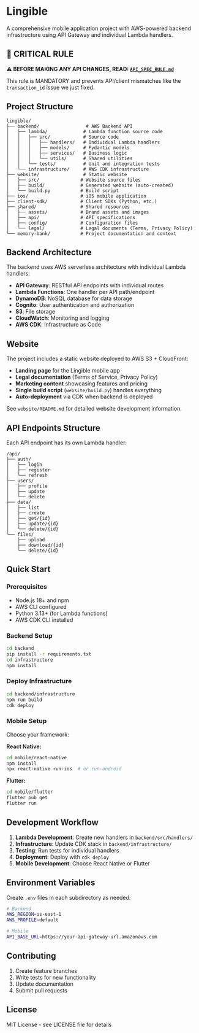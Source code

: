 # Lingible

A comprehensive mobile application project with AWS-powered backend infrastructure using API Gateway and individual Lambda handlers.

## 🚨 CRITICAL RULE

**⚠️ BEFORE MAKING ANY API CHANGES, READ: [`API_SPEC_RULE.md`](./API_SPEC_RULE.md)**

This rule is MANDATORY and prevents API/client mismatches like the `transaction_id` issue we just fixed.

## Project Structure

```
lingible/
├── backend/                 # AWS Backend API
│   ├── lambda/             # Lambda function source code
│   │   ├── src/            # Source code
│   │   │   ├── handlers/   # Individual Lambda handlers
│   │   │   ├── models/     # Pydantic models
│   │   │   ├── services/   # Business logic
│   │   │   └── utils/      # Shared utilities
│   │   └── tests/          # Unit and integration tests
│   └── infrastructure/     # AWS CDK infrastructure
├── website/                # Static website
│   ├── src/               # Website source files
│   ├── build/             # Generated website (auto-created)
│   └── build.py           # Build script
├── ios/                   # iOS mobile application
├── client-sdk/            # Client SDKs (Python, etc.)
├── shared/                # Shared resources
│   ├── assets/            # Brand assets and images
│   ├── api/               # API specifications
│   ├── config/            # Configuration files
│   └── legal/             # Legal documents (Terms, Privacy Policy)
└── memory-bank/           # Project documentation and context
```

## Backend Architecture

The backend uses AWS serverless architecture with individual Lambda handlers:

- **API Gateway**: RESTful API endpoints with individual routes
- **Lambda Functions**: One handler per API path/endpoint
- **DynamoDB**: NoSQL database for data storage
- **Cognito**: User authentication and authorization
- **S3**: File storage
- **CloudWatch**: Monitoring and logging
- **AWS CDK**: Infrastructure as Code

## Website

The project includes a static website deployed to AWS S3 + CloudFront:

- **Landing page** for the Lingible mobile app
- **Legal documentation** (Terms of Service, Privacy Policy)
- **Marketing content** showcasing features and pricing
- **Single build script** (`website/build.py`) handles everything
- **Auto-deployment** via CDK when backend is deployed

See `website/README.md` for detailed website development information.

## API Endpoints Structure

Each API endpoint has its own Lambda handler:

```
/api/
├── auth/
│   ├── login
│   ├── register
│   └── refresh
├── users/
│   ├── profile
│   ├── update
│   └── delete
├── data/
│   ├── list
│   ├── create
│   ├── get/{id}
│   ├── update/{id}
│   └── delete/{id}
└── files/
    ├── upload
    ├── download/{id}
    └── delete/{id}
```

## Quick Start

### Prerequisites
- Node.js 18+ and npm
- AWS CLI configured
- Python 3.13+ (for Lambda functions)
- AWS CDK CLI installed

### Backend Setup
```bash
cd backend
pip install -r requirements.txt
cd infrastructure
npm install
```

### Deploy Infrastructure
```bash
cd backend/infrastructure
npm run build
cdk deploy
```

### Mobile Setup
Choose your framework:

**React Native:**
```bash
cd mobile/react-native
npm install
npx react-native run-ios  # or run-android
```

**Flutter:**
```bash
cd mobile/flutter
flutter pub get
flutter run
```

## Development Workflow

1. **Lambda Development**: Create new handlers in `backend/src/handlers/`
2. **Infrastructure**: Update CDK stack in `backend/infrastructure/`
3. **Testing**: Run tests for individual handlers
4. **Deployment**: Deploy with `cdk deploy`
5. **Mobile Development**: Choose React Native or Flutter

## Environment Variables

Create `.env` files in each subdirectory as needed:

```bash
# Backend
AWS_REGION=us-east-1
AWS_PROFILE=default

# Mobile
API_BASE_URL=https://your-api-gateway-url.amazonaws.com
```

## Contributing

1. Create feature branches
2. Write tests for new functionality
3. Update documentation
4. Submit pull requests

## License

MIT License - see LICENSE file for details
